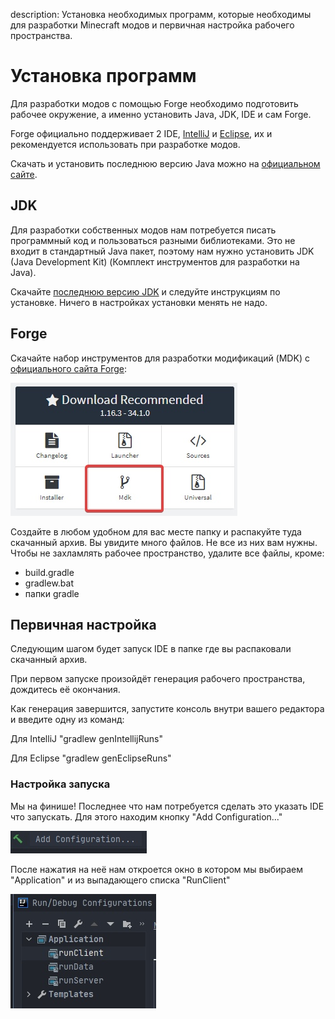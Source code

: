 description: Установка необходимых программ, которые необходимы для разработки Minecraft модов и первичная настройка рабочего пространства.

# Установка программ

Для разработки модов с помощью Forge необходимо подготовить рабочее окружение, а именно установить Java, JDK, IDE и сам Forge.

Forge официально поддерживает 2 IDE, [IntelliJ](https://www.jetbrains.com/ru-ru/idea/download/#section=windows) и [Eclipse](https://www.eclipse.org/downloads/), их и рекомендуется использовать при разработке модов.

Скачать и установить последнюю версию Java можно на [официальном сайте](https://java.com/ru/download/).

## JDK

Для разработки собственных модов нам потребуется писать программный код и пользоваться разными библиотеками. Это не входит в стандартный Java пакет, поэтому нам нужно установить JDK (Java Development Kit) (Комплект инструментов для разработки на Java).

Скачайте [последнюю версию JDK](http://www.oracle.com/technetwork/java/javase/downloads/jdk8-downloads-2133151.html) и следуйте инструкциям по установке. Ничего в настройках установки менять не надо.

## Forge

Скачайте набор инструментов для разработки модификаций (MDK) с [официального сайта Forge](https://files.minecraftforge.net/maven/net/minecraftforge/forge/index_1.16.3.html):

![Картинка скачивания MDK](images/download_mdk.jpg)

Создайте в любом удобном для вас месте папку и распакуйте туда скачанный архив. Вы увидите много файлов.
Не все из них вам нужны. Чтобы не захламлять рабочее пространство, удалите все файлы, кроме:

* build.gradle
* gradlew.bat
* папки gradle

## Первичная настройка

Следующим шагом будет запуск IDE в папке где вы распаковали скачанный архив.

При первом запуске произойдёт генерация рабочего пространства, дождитесь её окончания.

Как генерация завершится, запустите консоль внутри вашего редактора и введите одну из команд:

Для IntelliJ "gradlew genIntellijRuns"

Для Eclipse "gradlew genEclipseRuns"

<!-- Это всё делается для того, чтобы мы смогли создать конфигурацию запуска для своей IDE. С ней мы сможем запускать мод из IDE. -->

### Настройка запуска

Мы на финише! Последнее что нам потребуется сделать это указать IDE что запускать.
Для этого находим кнопку "Add Configuration..."

![Изображение кнопки Add Configuration](images/add_conf.jpg)

После нажатия на неё нам откроется окно в котором мы выбираем "Application" и из выпадающего списка "RunClient"

![Изображение открытого списка Application](images/application_demo.jpg)